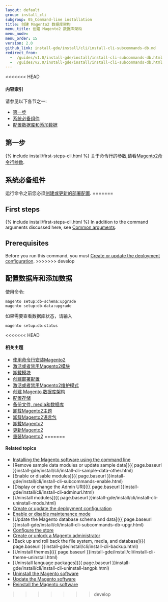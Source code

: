 ```yaml
---
layout: default
group: install_cli 
subgroup: 05_Command-line installation
title: 创建 Magento2 数据库架构
menu_title: 创建 Magento2 数据库架构
menu_node: 
menu_order: 15
version: 2.0
github_link: install-gde/install/cli/install-cli-subcommands-db.md
redirect_from: 
  -  /guides/v1.0/install-gde/install/install-cli-subcommands-db.html
  -  /guides/v2.0/install-gde/install/install-cli-subcommands-db.html
---
```


<<<<<<< HEAD
  
<h4>内容索引</h4>

请参见以下各节之一:

*	<a href="#instgde-install-cli-first">第一步</a>
*	<a href="#instgde-cli-subcommands-store-prereq">系统必备组件</a>
*	<a href="#instgde-cli-dbconfig">配置数据库和添加数据</a>


<h2 id="instgde-cli-before">第一步</h2>
{% include install/first-steps-cli.html %}
关于命令行的参数,请看<a href="{{ site.gdeurl }}install-gde/install/cli/install-cli-subcommands.html#instgde-cli-subcommands-common">Magento2命令行参数</a>.

<h2 id="instgde-cli-subcommands-db-prereq">系统必备组件</h2>
运行命令之前您必须<a href="{{ site.gdeurl }}install-gde/install/cli/install-cli-subcommands-deployment.html">创建或更新的部署配置</a>.
=======
<h2 id="instgde-cli-before">First steps</h2>
{% include install/first-steps-cli.html %}
In addition to the command arguments discussed here, see <a href="{{page.baseurl}}install-gde/install/cli/install-cli-subcommands.html#instgde-cli-subcommands-common">Common arguments</a>.

<h2 id="instgde-cli-subcommands-db-prereq">Prerequisites</h2>
Before you run this command, you must <a href="{{page.baseurl}}install-gde/install/cli/install-cli-subcommands-deployment.html">Create or update the deployment configuration</a>.
>>>>>>> develop

<h2 id="instgde-cli-dbconfig">配置数据库和添加数据</h2>
使用命令:

	magento setup:db-schema:upgrade
	magento setup:db-data:upgrade

如果需要查看数据库状态，请输入

	magento setup:db:status

<<<<<<< HEAD
#### 相关主题

*	<a href="{{ site.gdeurl }}install-gde/install/cli/install-cli-install.html">使用命令行安装Magento2</a>
*	<a href="{{ site.gdeurl }}install-gde/install/cli/install-cli-subcommands-enable.html">激活或者禁用Magento2模块</a>
*	<a href="{{ site.gdeurl }}install-gde/install/cli/install-cli-uninstall-mods.html">卸载模块</a>
*	<a href="{{ site.gdeurl }}install-gde/install/cli/install-cli-subcommands-deployment.html">创建部署配置</a>
*	<a href="{{ site.gdeurl }}install-gde/install/cli/install-cli-subcommands-maint.html">激活或者禁用Magento2维护模式</a>
*	<a href="{{ site.gdeurl }}install-gde/install/cli/install-cli-subcommands-db.html">创建 Magento 数据库架构</a>
*	<a href="{{ site.gdeurl }}install-gde/install/cli/install-cli-subcommands-store.html">配置存储</a>
*	<a href="{{ site.gdeurl }}install-gde/install/cli/install-cli-backup.html">备份文件, media和数据库</a>
*	<a href="{{ site.gdeurl }}install-gde/install/cli/install-cli-theme-uninstall.html">卸载Magento2主题</a>
*	<a href="{{ site.gdeurl }}install-gde/install/cli/install-cli-uninstall-langpk.html">卸载Magento2语言包</a>
*	<a href="{{ site.gdeurl }}install-gde/install/cli/install-cli-uninstall.html#instgde-install-uninstall">卸载Magento2</a>
*	<a href="{{ site.gdeurl }}install-gde/install/cli/install-cli-uninstall.html#instgde-install-magento-update">更新Magento2</a>
*	<a href="{{ site.gdeurl }}install-gde/install/cli/install-cli-uninstall.html#instgde-install-magento-reinstall">重装Magento2</a>
=======
#### Related topics

*	<a href="{{page.baseurl}}install-gde/install/cli/install-cli-install.html">Installing the Magento software using the command line</a>
*	[Remove sample data modules or update sample data]({{ page.baseurl }}install-gde/install/cli/install-cli-sample-data-other.html)
*	[Enable or disable modules]({{ page.baseurl }}install-gde/install/cli/install-cli-subcommands-enable.html)
*	[Display or change the Admin URI]({{ page.baseurl }}install-gde/install/cli/install-cli-adminurl.html)
*	[Uninstall modules]({{ page.baseurl }}install-gde/install/cli/install-cli-uninstall-mods.html)
*	<a href="{{page.baseurl}}install-gde/install/cli/install-cli-subcommands-deployment.html">Create or update the deployment configuration</a>
*	<a href="{{page.baseurl}}install-gde/install/cli/install-cli-subcommands-maint.html">Enable or disable maintenance mode</a>
*	[Update the Magento database schema and data]({{ page.baseurl }}install-gde/install/cli/install-cli-subcommands-db-upgr.html)
*	<a href="{{page.baseurl}}install-gde/install/cli/install-cli-subcommands-store.html">Configure the store</a>
*	<a href="{{page.baseurl}}install-gde/install/cli/install-cli-subcommands-admin.html">Create or unlock a Magento administrator</a>
*	[Back up and roll back the file system, media, and database]({{ page.baseurl }}install-gde/install/cli/install-cli-backup.html)
*	[Uninstall themes]({{ page.baseurl }}install-gde/install/cli/install-cli-theme-uninstall.html)
*	[Uninstall language packages]({{ page.baseurl }}install-gde/install/cli/install-cli-uninstall-langpk.html)
*	<a href="{{page.baseurl}}install-gde/install/cli/install-cli-uninstall.html#instgde-install-uninstall">Uninstall the Magento software</a>
*	<a href="{{page.baseurl}}install-gde/install/cli/install-cli-uninstall.html#instgde-install-magento-update">Update the Magento software</a>
*	<a href="{{page.baseurl}}install-gde/install/cli/install-cli-uninstall.html#instgde-install-magento-reinstall">Reinstall the Magento software</a>
>>>>>>> develop
